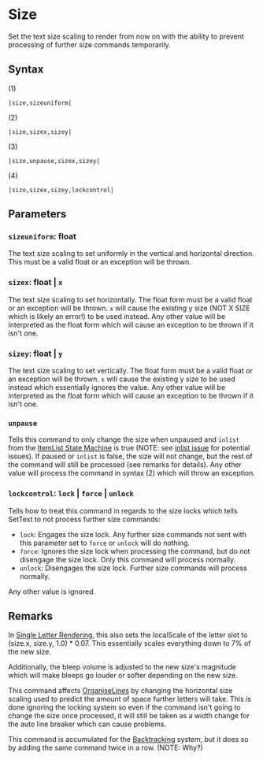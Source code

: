 # Size

Set the text size scaling to render from now on with the ability to prevent processing of further size commands temporarily.

## Syntax

(1)

````
|size,sizeuniform|
````

(2)

````
|size,sizex,sizey|
````

(3)

````
|size,unpause,sizex,sizey|
````

(4)

````
|size,sizex,sizey,lockcontrol|
````

## Parameters

### `sizeuniform`: float

The text size scaling to set uniformly in the vertical and horizontal direction. This must be a valid float or an exception will be thrown.

### `sizex`: float | `x`

The text size scaling to set horizontally. The float form must be a valid float or an exception will be thrown. `x` will cause the existing y size (NOT X SIZE which is likely an error!) to be used instead. Any other value will be interpreted as the float form which will cause an exception to be thrown if it isn't one.

### `sizey`: float | `y`

The text size scaling to set vertically. The float form must be a valid float or an exception will be thrown. `x` will cause the existing y size to be used instead which essentially ignores the value. Any other value will be interpreted as the float form which will cause an exception to be thrown if it isn't one.

### `unpause`

Tells this command to only change the size when unpaused and `inlist` from the [ItemList State Machine](../../ItemList/ItemList%20State%20Machine.md) is true (NOTE: see [inlist issue](../../ItemList/inlist%20issue.md) for potential issues). If paused or `inlist` is false, the size will not change, but the rest of the command will still be processed (see remarks for details). Any other value will process the command in syntax (2) which will throw an exception.

### `lockcontrol`: `lock` | `force` | `unlock`

Tells how to treat this command in regards to the size locks which tells SetText to not process further size commands:

* `lock`: Engages the size lock. Any further size commands not sent with this parameter set to `force` or `unlock` will do nothing.
* `force`: Ignores the size lock when processing the command, but do not disengage the size lock. Only this command will process normally.
* `unlock`: Disengages the size lock. Further size commands will process normally.
  
Any other value is ignored.

## Remarks

In [Single Letter Rendering](../Letter%20Rendering%20Methods/Single%20Letter%20Rendering.md), this also sets the localScale of the letter slot to (size.x, size.y, 1.0) * 0.07. This essentially scales everything down to 7% of the new size.

Additionally, the bleep volume is adjusted to the new size's magnitude which will make bleeps go louder or softer depending on the new size.

This command affects [OrganiseLines](../Related%20Systems/Automatic%20Line%20Breaks/OrganiseLines.md) by changing the horizontal size scaling used to predict the amount of space further letters will take. This is done ignoring the locking system so even if the command isn't going to change the size once processed, it will still be taken as a width change for the auto line breaker which can cause problems.

This command is accumulated for the [Backtracking](../Related%20Systems/Backtracking.md) system, but it does so by adding the same command twice in a row. (NOTE: Why?)
